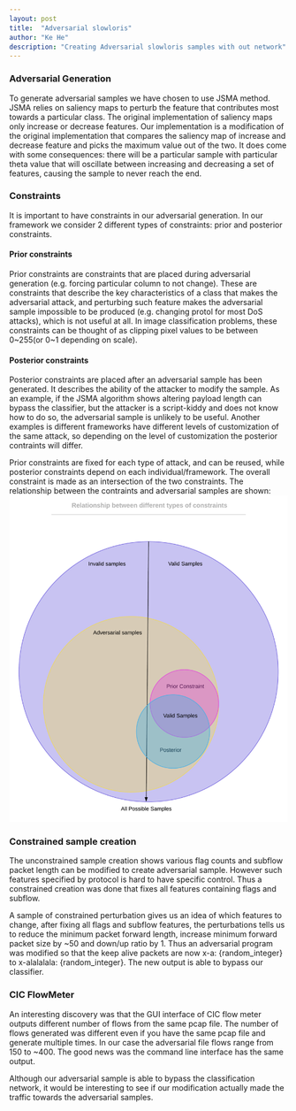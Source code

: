 ```yaml
---
layout: post
title:  "Adversarial slowloris"
author: "Ke He"
description: "Creating Adversarial slowloris samples with out network"
---
```


### Adversarial Generation
To generate adversarial samples we have chosen to use JSMA method. JSMA relies on saliency maps to perturb the feature that contributes most towards a particular class. The original implementation of saliency maps only increase or decrease features. Our implementation is a modification of the original implementation that compares the saliency map of increase and decrease feature and picks the maximum value out of the two. It does come with some consequences: there will be a particular sample with particular theta value that will oscillate between increasing and decreasing a set of features, causing the sample to never reach the end.

### Constraints
It is important to have constraints in our adversarial generation. In our framework we consider 2 different types of constraints: prior and posterior constraints.

#### Prior constraints
Prior constraints are constraints that are placed during adversarial generation (e.g. forcing particular column to not change). These are constraints that describe the key characteristics of a class that makes the adversarial attack, and perturbing such feature makes the adversarial sample impossible to be produced (e.g. changing protol for most DoS attacks), which is not useful at all. In image classification problems, these constraints can be thought of as clipping pixel values to be between 0\~255(or 0\~1 depending on scale).

#### Posterior constraints
Posterior constraints are placed after an adversarial sample has been generated. It describes the ability of the attacker to modify the sample. As an example, if the JSMA algorithm shows altering payload length can bypass the classifier, but the attacker is a script-kiddy and does not know how to do so, the adversarial sample is unlikely to be useful. Another examples is different frameworks have different levels of customization of the same attack, so depending on the level of customization the posterior contraints will differ.

Prior constraints are fixed for each type of attack, and can be reused, while posterior constraints depend on each individual/framework. The overall constraint is made as an intersection of the two constraints. The relationship between the contraints and adversarial samples are shown:
![Constraints](assets/images/charts/constraints.png)

### Constrained sample creation
The unconstrained sample creation shows various flag counts and subflow packet length can be modified to create adversarial sample. However such features specified by protocol is hard to have specific control. Thus a constrained creation was done that fixes all features containing flags and subflow.

A sample of constrained perturbation gives us an idea of which features to change, after fixing all flags and subflow features, the perturbations tells us to reduce the minimum packet forward length, increase minimum forward packet size by ~50 and down/up ratio by 1. Thus an adversarial program was modified so that the keep alive packets are now x-a: {random_integer} to x-alalalala: {random_integer}. The new output is able to bypass our classifier.

### CIC FlowMeter
An interesting discovery was that the GUI interface of CIC flow meter outputs different number of flows from the same pcap file. The number of flows generated was different even if you have the same pcap file and generate multiple times. In our case the adversarial file flows range from 150 to ~400. The good news was the command line interface has the same output.

Although our adversarial sample is able to bypass the classification network, it would be interesting to see if our modification actually made the traffic towards the adversarial samples.
